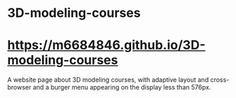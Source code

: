 # 3D-modeling-courses
# https://m6684846.github.io/3D-modeling-courses
A website page about 3D modeling courses, with adaptive layout and cross-browser and a burger menu appearing on the display less than 576px.
